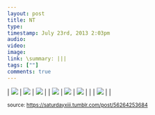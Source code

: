 ```yaml
---
layout: post
title: NT
type: 
timestamp: July 23rd, 2013 2:03pm
audio: 
video: 
image: 
link: \summary: |||
tags: [""]
comments: true
---
```


| <img src="https://saturdayxiii.github.io/media/56264253684_0.png"/> | <img src="https://saturdayxiii.github.io/media/56264253684_1.png"/> | <img src="https://saturdayxiii.github.io/media/56264253684_2.png"/> |
| <img src="https://saturdayxiii.github.io/media/56264253684_3.png"/> | <img src="https://saturdayxiii.github.io/media/56264253684_4.png"/> | <img src="https://saturdayxiii.github.io/media/56264253684_5.png"/> |
|  | <img src="https://saturdayxiii.github.io/media/56264253684_6.png"/> |  |

<small>source: https://saturdayxiii.tumblr.com/post/56264253684</small>